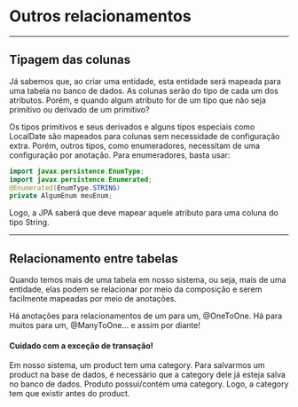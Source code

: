 # Outros relacionamentos


---
## Tipagem das colunas

Já sabemos que, ao criar uma entidade, esta entidade será mapeada para uma tabela
no banco de dados. As colunas serão do tipo de cada um dos atributos. Porém, e quando
algum atributo for de um tipo que não seja primitivo ou derivado de um primitivo?

Os tipos primitivos e seus derivados e alguns tipos especiais como LocalDate são mapeados para
colunas sem necessidade de configuração extra. Porém, outros tipos, como enumeradores, necessitam de 
uma configuração por anotação. Para enumeradores, basta usar:

```java
import javax.persistence.EnumType;
import javax.persistence.Enumerated;
@Enumerated(EnumType.STRING)
private AlgumEnum meuEnum;
```

Logo, a JPA saberá que deve mapear aquele atributo para uma coluna
do tipo String.


---
## Relacionamento entre tabelas

Quando temos mais de uma tabela em nosso sistema, ou seja, mais de uma entidade, elas podem se relacionar 
por meio da composição e serem facilmente mapeadas por meio de anotações.

Há anotações para relacionamentos de um para um, @OneToOne. Há para muitos para um, @ManyToOne... e assim por diante!


#### Cuidado com a exceção de transação!
Em nosso sistema, um product tem uma category. Para salvarmos um product na base de dados, é necessário que a category dele
já esteja salva no banco de dados.
Produto possui/contém uma category. Logo, a category tem que existir antes do product.
